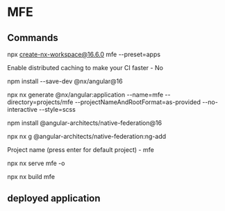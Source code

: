 # MFE

## Commands

npx create-nx-workspace@16.6.0 mfe --preset=apps

Enable distributed caching to make your CI faster - No

npm install --save-dev @nx/angular@16

npx nx generate @nx/angular:application --name=mfe --directory=projects/mfe --projectNameAndRootFormat=as-provided --no-interactive --style=scss

npm install @angular-architects/native-federation@16

npx nx g @angular-architects/native-federation:ng-add

Project name (press enter for default project) - mfe

npx nx serve mfe -o

npx nx build mfe

## deployed application
